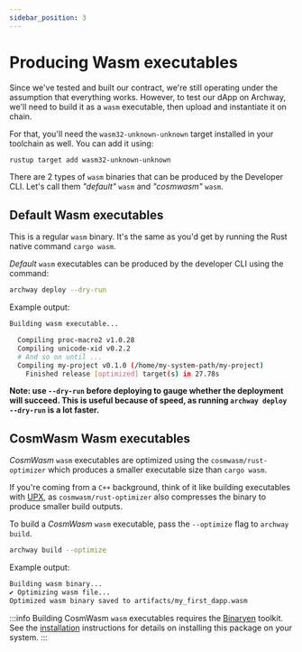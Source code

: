 ```yaml
---
sidebar_position: 3
---
```


# Producing Wasm executables

Since we've tested and built our contract, we're still operating under the assumption that everything works.
However, to test our dApp on Archway, we'll need to build it as a `wasm` executable, then upload and instantiate it on chain.

For that, you'll need the `wasm32-unknown-unknown` target installed in your toolchain as well. You can add it using:

```bash
rustup target add wasm32-unknown-unknown
```

There are 2 types of `wasm` binaries that can be produced by the Developer CLI. Let's call them _"default"_ `wasm` and _"cosmwasm"_ `wasm`.

## Default Wasm executables

This is a regular `wasm` binary. It's the same as you'd get by running the Rust native command `cargo wasm`.

_Default_ `wasm` executables can be produced by the developer CLI using the command:

```bash
archway deploy --dry-run
```

Example output:

```bash
Building wasm executable...

  Compiling proc-macro2 v1.0.28
  Compiling unicode-xid v0.2.2
  # And so on until ...
  Compiling my-project v0.1.0 (/home/my-system-path/my-project)
    Finished release [optimized] target(s) in 27.78s
```

**Note: use `--dry-run` before deploying to gauge whether the deployment will succeed. This is useful because of speed, as running `archway deploy --dry-run` is a lot faster.**

## CosmWasm Wasm executables

_CosmWasm_ `wasm` executables are optimized using the `cosmwasm/rust-optimizer` which produces a smaller executable size than `cargo wasm`. 

If you're coming from a `C++` background, think of it like building executables with [UPX](https://upx.github.io/), as `cosmwasm/rust-optimizer` also compresses the binary to produce smaller build outputs.

To build a _CosmWasm_ `wasm` executable, pass the `--optimize` flag to `archway build`.

```bash
archway build --optimize
```

Example output:

```bash
Building wasm binary...
✔ Optimizing wasm file...
Optimized wasm binary saved to artifacts/my_first_dapp.wasm
```

:::info
Building CosmWasm `wasm` executables requires the [Binaryen](https://github.com/WebAssembly/binaryen) toolkit. See the [installation](../../getting-started/install.mdx#binaryen) instructions for details on installing this package on your system.
:::